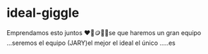 # ideal-giggle
Emprendamos esto juntos ❤️🏧🪙🇲🇽se que haremos un gran equipo ...seremos el equipo (JARY)el mejor el ideal el único .....es 
